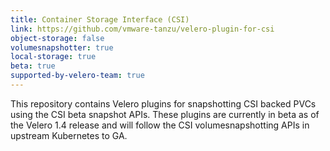 ```yaml
---
title: Container Storage Interface (CSI)
link: https://github.com/vmware-tanzu/velero-plugin-for-csi
object-storage: false
volumesnapshotter: true
local-storage: true
beta: true
supported-by-velero-team: true
---
```

This repository contains Velero plugins for snapshotting CSI backed PVCs using the CSI beta snapshot APIs.
These plugins are currently in beta as of the Velero 1.4 release and will follow the CSI volumesnapshotting APIs in upstream Kubernetes to GA.
